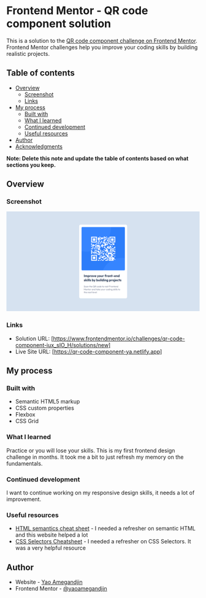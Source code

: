 # Frontend Mentor - QR code component solution

This is a solution to the [QR code component challenge on Frontend Mentor](https://www.frontendmentor.io/challenges/qr-code-component-iux_sIO_H). Frontend Mentor challenges help you improve your coding skills by building realistic projects. 

## Table of contents

- [Overview](#overview)
  - [Screenshot](#screenshot)
  - [Links](#links)
- [My process](#my-process)
  - [Built with](#built-with)
  - [What I learned](#what-i-learned)
  - [Continued development](#continued-development)
  - [Useful resources](#useful-resources)
- [Author](#author)
- [Acknowledgments](#acknowledgments)

**Note: Delete this note and update the table of contents based on what sections you keep.**

## Overview

### Screenshot
![alt text](image.png)
### Links

- Solution URL: [https://www.frontendmentor.io/challenges/qr-code-component-iux_sIO_H/solutions/new]
- Live Site URL: [https://qr-code-component-ya.netlify.app]

## My process

### Built with

- Semantic HTML5 markup
- CSS custom properties
- Flexbox
- CSS Grid

### What I learned

Practice or you will lose your skills. This is my first frontend design challenge in months. It took me a bit to just refresh my memory on the fundamentals.

### Continued development

I want to continue working on my responsive design skills, it needs a lot of improvement. 

### Useful resources

- [HTML semantics cheat sheet](learntheweb.courses) - I needed a refresher on semantic HTML and this website helped a lot
- [CSS Selectors Cheatsheet](frontend30.com) - I needed a refresher on CSS Selectors. It was a very helpful resource


## Author

- Website - [Yao Amegandjin](https://www.your-site.com)
- Frontend Mentor - [@yaoamegandjin](https://www.frontendmentor.io/profile/yaoamegandjin)
